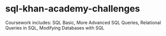 # sql-khan-academy-challenges
Coursework includes: SQL Basic, More Advanced SQL Queries, Relational Queries in SQL, Modifying Databases with SQL
